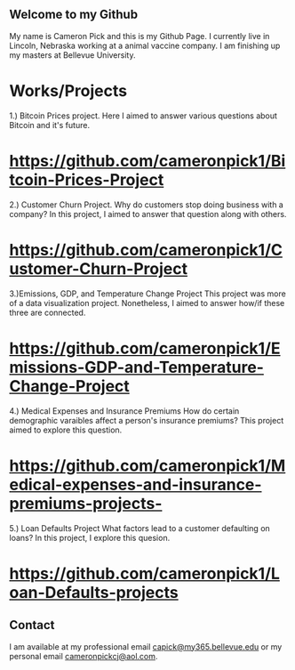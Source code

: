 ## Welcome to my Github

My name is Cameron Pick and this is my Github Page. I currently live in Lincoln, Nebraska working at a animal vaccine company. I am finishing up my masters at Bellevue University.


# Works/Projects
1.) Bitcoin Prices project.
Here I aimed to answer various questions about Bitcoin and it's future.
# https://github.com/cameronpick1/Bitcoin-Prices-Project

2.) Customer Churn Project.
Why do customers stop doing business with a company? In this project, I aimed to answer that question along with others. 
# https://github.com/cameronpick1/Customer-Churn-Project

3.)Emissions, GDP, and Temperature Change Project
This project was more of a data visualization project. Nonetheless, I aimed to answer how/if these three are connected. 
# https://github.com/cameronpick1/Emissions-GDP-and-Temperature-Change-Project

4.) Medical Expenses and Insurance Premiums
How do certain demographic varaibles affect a person's insurance premiums? This project aimed to explore this question.
# https://github.com/cameronpick1/Medical-expenses-and-insurance-premiums-projects-

5.)  Loan Defaults Project
What factors lead to a customer defaulting on loans? In this project, I explore this quesion. 
# https://github.com/cameronpick1/Loan-Defaults-projects
## Contact
I am available at my professional email capick@my365.bellevue.edu or my personal email cameronpickcj@aol.com. 


